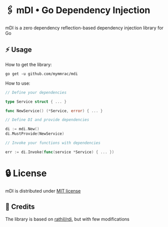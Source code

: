# :paperclips: mDI • Go Dependency Injection

mDI is a zero dependency reflection-based dependency injection library for Go

## :zap: Usage

How to get the library:

```shell
go get -u github.com/mymmrac/mdi
```

How to use:

```go
// Define your dependencies

type Service struct { ... }

func NewService() (*Service, error) { ... }

// Define DI and provide dependencies

di := mdi.New()
di.MustProvide(NewService)

// Invoke your functions with dependencies

err := di.Invoke(func(service *Service) { ... })
```

# :lock: License

mDI is distributed under [MIT license](LICENSE)

## :beer: Credits

The library is based on [rathil/rdi](https://gitlab.com/rathil/rdi), but with few modifications
